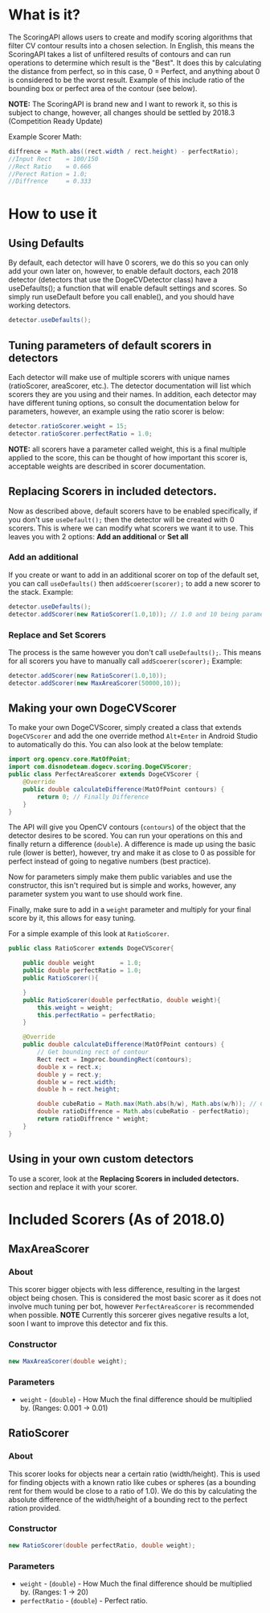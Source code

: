 # What is it?
The ScoringAPI allows users to create and modify scoring algorithms that filter CV contour results into a chosen selection. In English, this means the ScoringAPI takes a list of unfiltered results of contours and can run operations to determine which result is the "Best". It does this by calculating the distance from perfect, so in this case, 0 = Perfect, and anything about 0 is considered to be the worst result. Example of this include ratio of the bounding box or perfect area of the contour (see below).

**NOTE:** The ScoringAPI is brand new and I want to rework it, so this is subject to change, however, all changes should be settled by 2018.3 (Competition Ready Update)

Example Scorer Math:
```java
diffrence = Math.abs((rect.width / rect.height) - perfectRatio);
//Input Rect    = 100/150
//Rect Ratio    = 0.666
//Perect Ration = 1.0;
//Diffrence     = 0.333
```

# How to use it
## Using Defaults
By default, each detector will have 0 scorers, we do this so you can only add your own later on, however, to enable default doctors, each 2018 detector (detectors that use the DogeCVDetector class) have a useDefaults(); a function that will enable default settings and scores. So simply run useDefault before you call enable(), and you should have working detectors.

```java
detector.useDefaults();
```

## Tuning parameters of default scorers in detectors
Each detector will make use of multiple scorers with unique names (ratioScorer, areaScorer, etc.). The detector documentation will list which scorers they are you using and their names. In addition, each detector may have different tuning options, so consult the documentation below for parameters, however, an example using the ratio scorer is below:
```java
detector.ratioScorer.weight = 15;
detector.ratioScorer.perfectRatio = 1.0;
```
**NOTE:** all scorers have a parameter called weight, this is a final multiple applied to the score, this can be thought of how important this scorer is, acceptable weights are described in scorer documentation.

## Replacing Scorers in included detectors.
Now as described above, default scorers have to be enabled specifically, if you don't use `useDefault();` then the detector will be created with 0 scorers. This is where we can modify what scorers we want it to use. This leaves you with 2 options: **Add an additional** or **Set all**
### Add an additional
If you create or want to add in an additional scorer on top of the default set, you can call `useDefaults()` then `addScoerer(scorer);` to add a new scorer to the stack.
Example:
```java
detector.useDefaults();
detector.addScorer(new RatioScorer(1.0,10)); // 1.0 and 10 being parameters for the detector
```

### Replace and Set Scorers
The process is the same however you don't call `useDefaults();`. This means for all scorers you have to manually call `addScoerer(scorer);`
Example:
```java
detector.addScorer(new RatioScorer(1.0,10));
detector.addScorer(new MaxAreaScorer(50000,10));
```

## Making your own DogeCVScorer
To make your own DogeCVScorer, simply created a class that extends `DogeCVScorer` and add the one override method `Alt+Enter` in Android Studio to automatically do this. You can also look at the below template:
```java
import org.opencv.core.MatOfPoint;
import com.disnodeteam.dogecv.scoring.DogeCVScorer;
public class PerfectAreaScorer extends DogeCVScorer {
    @Override
    public double calculateDifference(MatOfPoint contours) {
        return 0; // Finally Difference
    }
}
```
The API will give you OpenCV contours (`contours`) of the object that the detector desires to be scored. You can run your operations on this and finally return a difference (`double`). A difference is made up using the basic rule (lower is better), however, try and make it as close to 0 as possible for perfect instead of going to negative numbers (best practice).

Now for parameters simply make them public variables and use the constructor, this isn't required but is simple and works, however, any parameter system you want to use should work fine.

Finally, make sure to add in a `weight` parameter and multiply for your final score by it, this allows for easy tuning.

For a simple example of this look at `RatioScorer`.

```java
public class RatioScorer extends DogeCVScorer{

    public double weight       = 1.0;
    public double perfectRatio = 1.0;
    public RatioScorer(){

    }
    public RatioScorer(double perfectRatio, double weight){
        this.weight = weight;
        this.perfectRatio = perfectRatio;
    }

    @Override
    public double calculateDifference(MatOfPoint contours) {
        // Get bounding rect of contour
        Rect rect = Imgproc.boundingRect(contours);
        double x = rect.x;
        double y = rect.y;
        double w = rect.width;
        double h = rect.height;

        double cubeRatio = Math.max(Math.abs(h/w), Math.abs(w/h)); // Get the ratio. We use max in case h and w get swapped??? it happens when u account for rotation
        double ratioDiffrence = Math.abs(cubeRatio - perfectRatio);
        return ratioDiffrence * weight;
    }
}
```

## Using in your own custom detectors
To use a scorer, look at the **Replacing Scorers in included detectors.** section and replace it with your scorer.

# Included Scorers (As of 2018.0)
## MaxAreaScorer
### About
This scorer bigger objects with less difference, resulting in the largest object being chosen. This is considered the most basic scorer as it does not involve much tuning per bot, however `PerfectAreaScorer` is recommended when possible.
**NOTE** Currently this sorcerer gives negative results a lot, soon I want to improve this detector and fix this.
### Constructor
```java
new MaxAreaScorer(double weight);
```

### Parameters
* `weight` - (`double`) - How Much the final difference should be multiplied by. (Ranges: 0.001 -> 0.01)

## RatioScorer
### About
This scorer looks for objects near a certain ratio (width/height). This is used for finding objects with a known ratio like cubes or spheres (as a bounding rent for them would be close to a ratio of 1.0). We do this by calculating the absolute difference of the width/height of a bounding rect to the perfect ration provided.
### Constructor
```java
new RatioScorer(double perfectRatio, double weight);
```
### Parameters
* `weight` - (`double`) - How Much the final difference should be multiplied by. (Ranges: 1 -> 20)
* `perfectRatio` - (`double`) - Perfect ratio.
